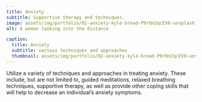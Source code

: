 ```yaml
---
title: Anxiety
subtitle: Supportive therapy and techniques.
image: assets/img/portfolio/02-anxiety-kyle-broad-P9rQn2qcEV0-unsplash.jpg
alt: A woman looking into the distance

caption:
  title: Anxiety
  subtitle: various techniques and approaches
  thumbnail: assets/img/portfolio/02-anxiety-kyle-broad-P9rQn2qcEV0-unsplash-thumbnail.jpg
---
```

Utilize a variety of techniques and approaches in treating anxiety.  These include, but are not limited to, guided meditations, relaxed breathing techniques, supportive therapy, as well as provide other coping skills that will help to decrease an individual’s anxiety symptoms.
